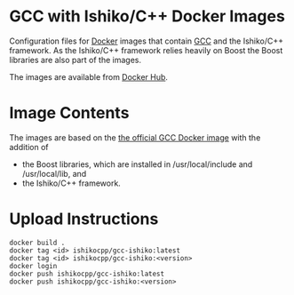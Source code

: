 # GCC with Ishiko/C++ Docker Images

Configuration files for [Docker](https://www.docker.com/) images that contain [GCC](https://gcc.gnu.org/) and
the Ishiko/C++ framework. As the Ishiko/C++ framework relies heavily on Boost the Boost libraries are also
part of the images.

The images are available from [Docker Hub](https://hub.docker.com/r/ishikocpp/gcc-ishiko).

# Image Contents

The images are based on the [the official GCC Docker image](https://hub.docker.com/_/gcc) with the addition of
- the Boost libraries, which are installed in /usr/local/include and /usr/local/lib, and
- the Ishiko/C++ framework.

# Upload Instructions

```
docker build .
docker tag <id> ishikocpp/gcc-ishiko:latest
docker tag <id> ishikocpp/gcc-ishiko:<version>
docker login
docker push ishikocpp/gcc-ishiko:latest
docker push ishikocpp/gcc-ishiko:<version>
```
